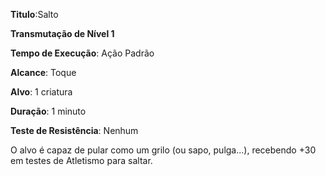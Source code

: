 **Titulo**:Salto

**Transmutação de Nível 1**

**Tempo de Execução**: Ação Padrão

**Alcance**: Toque

**Alvo**: 1 criatura

**Duração**: 1 minuto

**Teste de Resistência**: Nenhum

O alvo é capaz de pular como um grilo (ou sapo, pulga...), recebendo +30 em testes de Atletismo para saltar.